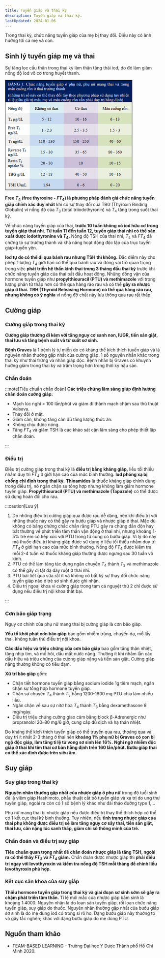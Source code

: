 ```yaml
---
title: Tuyến giáp và thai kỳ
description: Tuyến giáp và thai kỳ.
lastUpdated: 2024-01-06
---
```


Trong thai kỳ, chức năng tuyến giáp của mẹ bị thay đổi. Điều này có ảnh hưởng tới cả mẹ và con.

## Sinh lý tuyến giáp mẹ và thai

Sự tăng lọc cầu thận trong thai kỳ làm thận tăng thải iod, do đó làm giảm nồng độ iod vô cơ trong huyết thanh.

![Bảng chức năng tuyến giáp](../../../assets/san-khoa/tuyen-giap-va-thai-ky/bang-chuc-nang-tuyen-giap.png)

**Free $T_4$ (free thyroxine - $FT_4$) là phương pháp đánh giá chức năng tuyến giáp chính xác duy nhất** khi có sự thay đổi của TBG (Thyroxin Binding Globulin) vì nồng độ của $T_3$ (total triiodothyronin) và $T_4$ tăng trong suốt thai kỳ.

Về chức năng tuyến giáp của thai, **trước 10 tuần không có iod hữu cơ trong tuyến giáp thai nhi.** **Từ tuần 11 đến tuần 12, tuyến giáp thai nhi có thể sản xuất được iodothyronine và $T_4$.** Nồng độ TSH của thai nhi, $T_4$ và $FT_4$ đã chứng tỏ sự trưởng thành và khả năng hoạt động độc lập của trục tuyến giáp-tuyến yên.

**Iod tự do có thể đi qua bánh rau nhưng TSH thì không.** Đặc điểm này cho phép 1 lượng $T_4$ giới hạn có thể qua bánh rau và đóng vai trò quan trọng trong việc **phát triển hệ thần kinh thai trong 3 tháng đầu thai kỳ** trước khi chức năng tuyến giáp của thai bắt đầu hoạt động. Những đồng vận của hormone tuyến giáp như **propylthiouracil (PTU) và methimazole** với trọng lượng phân tử thấp hơn có thể qua hàng rào rau và có thể **gây ra nhược giáp ở thai.** **TRH (Thyroid Releasing Hormone) có thể qua hàng rào rau, nhưng không có ý nghĩa** vì nồng độ chất này lưu thông qua rau rất thấp.

## Cường giáp

### Cường giáp trong thai kỳ

**Cường giáp thường đi kèm với tăng nguy cơ sanh non, IUGR, tiền sản giật, thai lưu và tăng bệnh suất và tử suất sơ sinh.**

**Bệnh Graves** là 1 bệnh lý tự miễn do có kháng thể kích thích tuyến giáp và là nguyên nhân thường gặp nhất của cường giáp. 1 số nguyên nhân khác trong thai kỳ như thai trứng và nhân giáp độc. Bệnh nhân bị Graves có khuynh hướng giảm trong thai kỳ và trầm trọng hơn trong thời kỳ hậu sản.

### Chẩn đoán

:::note[Tiêu chuẩn chẩn đoán]
**Các triệu chứng lâm sàng giúp định hướng chẩn đoán cường giáp:**

- Mạch lúc nghỉ > 100 lần/phút và giảm đi thành mạch chậm sau thủ thuật Valsava.
- Thay đổi ở mắt.
- Giảm cân, không tăng cân dù tăng lượng thức ăn.
- Không chịu được nóng.
- Tăng $FT_4$ và giảm TSH là các khảo sát cận lâm sàng cho phép thiết lập chẩn đoán.

:::

### Điều trị

Điều trị cường giáp trong thai kỳ là **điều trị bằng kháng giáp,** liều tối thiểu nhằm duy trì $FT_4$ ở giới hạn cao của mức bình thường. **Iod phóng xạ bị chống chỉ định trong thai kỳ.** **Thioamides** là thuốc kháng giáp chính dùng trong điều trị, nó ngăn chặn sự tổng hợp nhưng không làm giảm hormone tuyến giáp. **Propylthiouracil (PTU) và methimazole (Tapazole)** có thể được sử dụng hoán đổi cho rau.

:::caution[Lưu ý]

1. Do những điều trị cường giáp qua được rau dễ dàng, nên khi điều trị với những thuốc này có thể gây ra bướu giáp và nhược giáp ở thai. Mặc dù không có bằng chứng chắc chắn rằng PTU gây ra chứng đần độn hay bất thường về phát triển tâm thần vận động ở thai nhi, nhưng khoảng 1-5% trẻ em có tiếp xúc với PTU trong tử cung có bướu giáp. Vì lý do này mà thuốc điều trị kháng giáp được sử dụng ở liều tối thiểu nhằm duy trì $FT_4$ ở giới hạn cao của mức bình thường. Nồng độ $FT_4$ được kiểm tra mỗi 2-4 tuần và thuốc kháng giáp thường được ngưng sau 30 tuần vô kinh.
2. PTU có thể làm tăng tác dụng ngăn chuyển $T_4$ thành $T_3$ và methimazole có thể gây dị tật dạ dày ruột ở thai nhi.
3. PTU bài tiết qua sữa rất ít và không có bất kỳ sự thay đổi chức năng tuyến giáp nào ở trẻ sơ sinh được ghi nhận.
4. Điều trị ngoại khoa vì cường giáp trong tam cá nguyệt thứ 2 chỉ được sử dụng nếu điều trị nội khoa thất bại.

:::

### Cơn bão giáp trạng

Nguy cơ chính của phụ nữ mang thai bị cường giáp là cơn bão giáp.

**Yếu tố khởi phát cơn bão giáp** bao gồm nhiễm trùng, chuyển dạ, mổ lấy thai, không tuân thủ điều trị nội khoa.

**Các dấu hiệu và triệu chứng của cơn bão giáp** bao gồm tăng thân nhiệt, tăng nhịp tim, vã mồ hôi, dấu mất nước nặng. Thường ít khi nhầm lẫn các dấu hiệu và triệu chứng của cường giáp nặng và tiền sản giật. Cường giáp nặng thường không có tiểu đạm.

**Xử trí bão giáp** gồm:

- Chặn tiết hormone tuyến giáp bằng sodium iodide 1g tiêm mạch, ngăn chặn sự tổng hợp hormone tuyến giáp.
- Chặn sự chuyển $T_4$ thành $T_3$ bằng 1200-1800 mg PTU chia làm nhiều liều.
- Ngăn chặn về sau sự nitơ hóa $T_4$ thành $T_3$ bằng dexamethasone 8 mg/ngày.
- Điều trị triệu chứng cường giao cảm bằng block β-Adrenergic như propranolol 20–80 mg/6 giờ, cung cấp đủ dịch và hạ thân nhiệt.

Do kháng thể kích thích tuyến giáp có thể truyền qua rau, thoáng qua và duy trì ít nhất 2-3 tháng ở thai nên **khoảng 1% phụ nữ bị Graves có con bị ngộ độc giáp, làm tăng tỉ lệ tử vong sơ sinh lên 16%.** **Nghi ngờ nhiễm độc giáp ở thai khi tim thai cơ bản hằng định trên 160 lần/phút. Bướu giáp thai có thể xác định được trên siêu âm.**

## Suy giáp

### Suy giáp trong thai kỳ

**Nguyên nhân thường gặp nhất của nhược giáp ở phụ nữ** trong độ tuổi sinh đẻ là viêm giáp Hashimoto, phẫu thuật cắt bỏ tuyến giáp và xạ trị do ung thư tuyến giáp, ngoài ra còn có 1 số bệnh lý khác như đái tháo đường type 1,...

Phụ nữ mang thai bị nhược giáp nếu được điều trị thay thế thích hợp có thể có 1 kết cục thai kỳ bình thường. Tuy nhiên, nếu **tình trạng nhược giáp của thai phụ không được điều trị sẽ làm tăng nguy cơ sẩy thai, tiền sản giật, thai lưu, cân nặng lúc sanh thấp, giảm chỉ số thông minh của trẻ.**

### Chẩn đoán và điều trị suy giáp

**Tiêu chuẩn quan trọng nhất để chẩn đoán nhược giáp là tăng TSH, ngoài ra có thể thấy $FT_3$ và $FT_4$ giảm.** Chẩn đoán được nhược giáp thì **phải điều trị ngay với levothyroxin và kiểm tra nồng độ TSH mỗi tháng để chỉnh liều levothyroxin phù hợp.**

### Kết cục sản khoa của suy giáp

**Thiếu hormone tuyến giáp trong thai kỳ và giai đoạn sơ sinh sớm sẽ gây ra chậm phát triển tâm thần.**
Tỉ lệ mới mắc của nhược giáp bẩm sinh là khoảng 1:4000. Nguyên nhân là do loạn sản tuyến giáp, rối loạn chức năng tuyến giáp, suy giáp do thuốc. Nguyên nhân thường gặp nhất của bướu giáp sơ sinh là do mẹ dùng iod có trong si rô ho. Dạng bướu giáp này thường to và gây tắc nghẽn; khác với dạng bướu giáp do mẹ dùng
PTU.

## Nguồn tham khảo

- TEAM-BASED LEARNING - Trường Đại học Y Dược Thành phố Hồ Chí Minh 2020.

